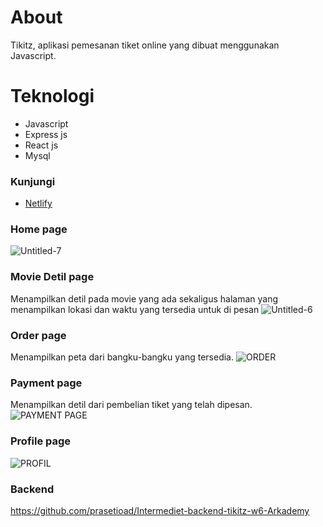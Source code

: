 
# About
Tikitz, aplikasi pemesanan tiket online yang dibuat menggunakan Javascript.

# Teknologi
* Javascript
* Express js
* React js
* Mysql

### Kunjungi
* [Netlify](https://bioskopnya-wisnu.netlify.app/)
### Home page
![Untitled-7](https://user-images.githubusercontent.com/66661143/116281038-7e025a00-a7b3-11eb-87ca-7d021811ced8.jpg)
### Movie Detil page
Menampilkan detil pada movie yang ada sekaligus halaman yang menampilkan lokasi dan waktu yang tersedia untuk di pesan
![Untitled-6](https://user-images.githubusercontent.com/66661143/116281036-7d69c380-a7b3-11eb-82a0-2744faf14c79.jpg)
### Order page
Menampilkan peta dari bangku-bangku yang tersedia.
![ORDER](https://user-images.githubusercontent.com/66661143/116281019-7a6ed300-a7b3-11eb-8271-c7870e58b9d3.png)
### Payment page
Menampilkan detil dari pembelian tiket yang telah dipesan.
![PAYMENT PAGE](https://user-images.githubusercontent.com/66661143/116281304-c6217c80-a7b3-11eb-980f-ec91420c2837.png)
### Profile page
![PROFIL](https://user-images.githubusercontent.com/66661143/116281028-7c389680-a7b3-11eb-89b6-635a8717ac5c.png)

### Backend
https://github.com/prasetioad/Intermediet-backend-tikitz-w6-Arkademy
